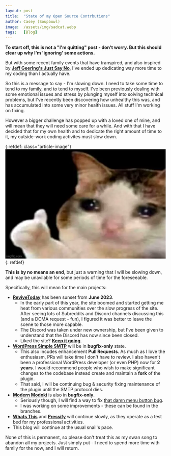 ```yaml
---
layout: post
title:  "State of my Open Source Contrbutions"
author: Casey (Soupbowl)
image:  /assets/img/sadcat.webp
tags:   [Blog]
---
```


**To start off, this is not a "I'm quitting" post - don't worry. But this should clear up why I'm 'ignoring' some actions.**

But with some recent family events that have transpired, and also inspired by **[Jeff Geerlng's Just Say No](https://www.jeffgeerling.com/blog/2022/just-say-no)**, I've ended up dedicating way more time to my coding than I actually have.

So this is a message to say - I'm slowing down. I need to take some time to tend to my family, and to tend to myself. I've been previously dealing with some emotional issues and stress by plunging myself into solving technical problems, but I've recently been discovering how unhealthy this was, and has accumulated into some very minor health issues. All stuff I'm working on fixing.

However a bigger challenge has popped up with a loved one of mine, and will mean that they will need some care for a while. And with that I have decided that for my own health and to dedicate the right amount of time to it, my outside-work coding activites must slow down.

{:refdef: class="article-image"}
![](/assets/img/sadcat.webp)
{: refdef}

**This is by no means an end**, but just a warning that I will be slowing down, and may be unavilable for some periods of time for the foreseeable.

Specifically, this will mean for the main projects:

* [**ReviveToday**](https://web.archive.org/web/2/https://revive.today/blog/goodbye-from-revivetoday) has been sunset from **June 2023**.
  * In the early part of this year, the site boomed and started getting me heat from various communities over the slow progress of the site. After seeing lots of Subreddits and Discord channels discussing this (and a DCMA request - fun), I figured it was better to leave the scene to those more capable.
  * The Discord was taken under new ownership, but I've been given to understand that the Discord has now since been closed.
  * Liked the site? **[Keep it going](https://github.com/ReviveToday)**.
* [**WordPress Simple SMTP**](https://wordpress.org/plugins/simple-smtp/) will be in **bugfix-only** state.
  * This also incudes enhancement **Pull Requests**. As much as I love the enthusiasm, PRs will take time I don't have to review. I also haven't been a professional WordPress developer (or even PHP) now for **2 years**. I would recommend people who wish to make significant changes to the codebase instead create and maintain a **fork** of the plugin.
  * That said, I will be continuing bug & security fixing maintenance of the plugin until the SMTP protocol dies.
* [**Modern Modoki**](https://github.com/soup-bowl/Modoki-Firefox) is also in **bugfix-only**.
  * Seriously though, I will find a way to fix [that damn menu button bug](https://github.com/soup-bowl/Modoki-Firefox/issues/8).
  * I was working on some improvements - these can be found in the branches.
* [**Whats This**](https://app.whatsth.is/) and [**Pressify**](https://pressify.soupbowl.io/) will continue slowly, as they operate as a test bed for my professional activities.
* This blog will continue at the usual snail's pace.

None of this is permanent, so please don't treat this as my swan song to abandon all my projects. Just simply put - I need to spend more time with family for the now, and I will return.

